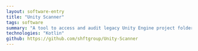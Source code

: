 ```yaml
---
layout: software-entry
title: "Unity Scanner"
tags: software
summary: "A tool to access and audit legacy Unity Engine project folders and assets."
technologies: "Kotlin"
github: https://github.com/shftgroup/Unity-Scanner
---
```

